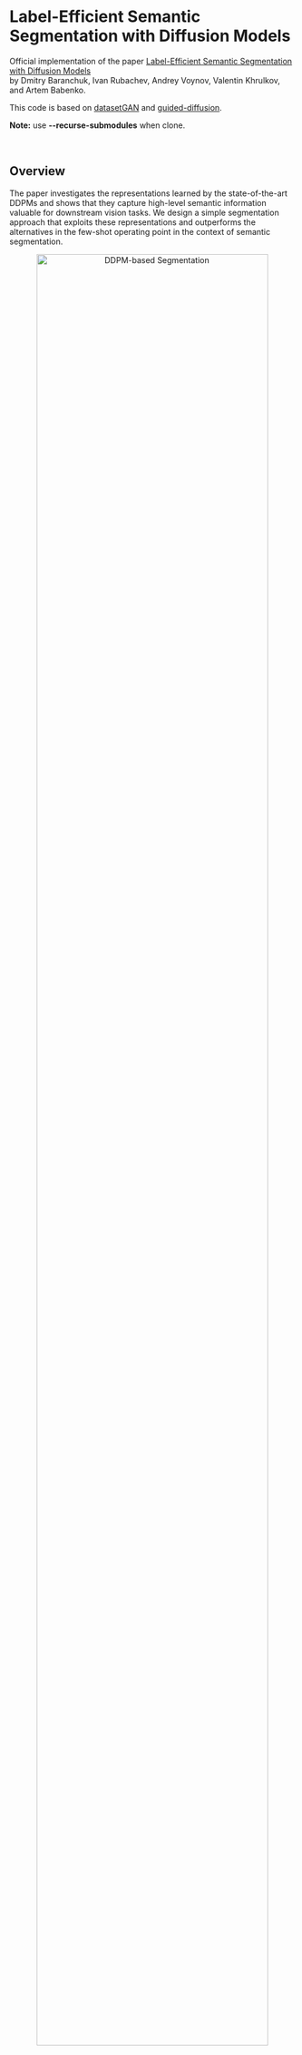 # Label-Efficient Semantic Segmentation with Diffusion Models

Official implementation of the paper [Label-Efficient Semantic Segmentation with Diffusion Models]()\
by Dmitry Baranchuk, Ivan Rubachev, Andrey Voynov, Valentin Khrulkov, and Artem Babenko.

This code is based on [datasetGAN](https://github.com/nv-tlabs/datasetGAN_release) and [guided-diffusion](https://github.com/openai/guided-diffusion). 

**Note:** use **--recurse-submodules** when clone.

&nbsp;
## Overview

The paper investigates the representations learned by the state-of-the-art DDPMs and shows that they capture high-level semantic information valuable for downstream vision tasks.
We design a simple segmentation approach that exploits these representations and outperforms the alternatives in the few-shot operating point in the context of semantic segmentation. 

<div align="center">
  <img width="90%" alt="DDPM-based Segmentation" src="https://storage.yandexcloud.net/yandex-research/ddpm-segmentation/figs/ddpm_seg_scheme.png">
</div>

&nbsp;
## Dependencies

* Python >= 3.7
* Packages: see `requirements.txt`


&nbsp;
## Datasets

The evaluation is performed on 6 collected datasets with a few annotated images in the training set:
Bedroom-18, FFHQ-34, Cat-15, Horse-21, CelebA-19 and ADE-Bedroom-30. The number corresponds to the number of semantic classes.

[datasets.tar.gz](https://storage.yandexcloud.net/yandex-research/ddpm-segmentation/datasets.tar.gz) (~47Mb)


&nbsp;
## DDPM

### Pretrained DDPMs

The models trained on LSUN are adopted from [guided-diffusion](https://github.com/openai/guided-diffusion).
FFHQ-256 is trained by ourselves using the same model parameters as for the LSUN models.

*LSUN-Bedroom:* [lsun_bedroom.pt](https://openaipublic.blob.core.windows.net/diffusion/jul-2021/lsun_bedroom.pt)\
*FFHQ-256:* [ffhq.pt](https://storage.yandexcloud.net/yandex-research/ddpm-segmentation/models/ddpm_checkpoints/ffhq.pt)\
*LSUN-Cat:* [lsun_cat.pt](https://openaipublic.blob.core.windows.net/diffusion/jul-2021/lsun_cat.pt)\
*LSUN-Horse:* [lsun_horse.pt](https://openaipublic.blob.core.windows.net/diffusion/jul-2021/lsun_horse.pt)

### Run 

1. Download the datasets:\
 &nbsp;&nbsp;```bash datasets/download_datasets.sh```
2. Download the DDPM checkpoint:\
 &nbsp;&nbsp; ```bash checkpoints/ddpm/download_checkpoint.sh <checkpoint_name>```
3. Check the paths in ```experiments/<dataset_name>/ddpm.json``` 
4. Run: ```bash scripts/ddpm/train_interpreter.sh <dataset_name>``` 

**Available checkpoint names:** lsun_bedroom, ffhq, lsun_cat, lsun_horse\
**Available dataset names:** bedroom_28, ffhq_34, cat_15, horse_21, celeba_19, ade_bedroom_30


### How to improve the performance

1. Set input_activations=true in ```experiments/<dataset_name>/ddpm.json```.\
   &nbsp;&nbsp; In this case, the feature dimension is 18432.
2. Tune diffusion steps and blocks for a particular task.


&nbsp;
## DatasetDDPM


### Synthetic datasets

To download DDPM-produced synthetic datasets (50000 samples, ~7Gb):\
```bash synthetic-datasets/gan/download_synthetic_dataset.sh <dataset_name>```

### Run | Option #1

1. Download the synthetic dataset:\
&nbsp;&nbsp; ```bash synthetic-datasets/ddpm/download_synthetic_dataset.sh <dataset_name>```
2. Check the paths in ```experiments/<dataset_name>/datasetDDPM.json``` 
3. Run: ```bash scripts/datasetDDPM/train_deeplab.sh <dataset_name>``` 

### Run | Option #2

1. Download the datasets:\
 &nbsp;&nbsp; ```bash datasets/download_datasets.sh```
2. Download the DDPM checkpoint:\
 &nbsp;&nbsp; ```bash checkpoints/ddpm/download_checkpoint.sh <checkpoint_name>```
3. Check the paths in ```experiments/<dataset_name>/datasetDDPM.json```
4. Train an interpreter on a few DDPM-produced annotated samples: 
   ```bash scripts/datasetDDPM/train_interpreter.sh <dataset_name>```
5. Generate a synthetic dataset: ```bash scripts/datasetDDPM/generate_dataset.sh <dataset_name>```\
   &nbsp;&nbsp; Please specify the hyperparameters in this script for the available resources.\
   &nbsp;&nbsp; On 8xA100 80Gb, it takes about 8 hours to generate 10000 samples.   

5. Run: ```bash scripts/datasetDDPM/train_deeplab.sh <dataset_name>```\
   &nbsp;&nbsp; One needs to specify the path to the generated data. See the comments in the script.

**Available checkpoint names:** lsun_bedroom, ffhq, lsun_cat, lsun_horse\
**Available dataset names:** bedroom_28, ffhq_34, cat_15, horse_21

&nbsp;
## SwAV

### Pretrained SwAVs

We pretrain SwAV models using the [official implementation](https://github.com/facebookresearch/swav) on the LSUN and FFHQ-256 datasets:

*LSUN-Bedroom:* [lsun_bedroom.pth](https://storage.yandexcloud.net/yandex-research/ddpm-segmentation/models/swav_checkpoints/lsun_bedroom.pth)\
*FFHQ-256:* [ffhq.pth](https://storage.yandexcloud.net/yandex-research/ddpm-segmentation/models/swav_checkpoints/ffhq.pth)\
*LSUN-Cat:* [lsun_cat.pth](https://storage.yandexcloud.net/yandex-research/ddpm-segmentation/models/swav_checkpoints/lsun_cat.pth)\
*LSUN-Horse:* [lsun_horse.pth](https://storage.yandexcloud.net/yandex-research/ddpm-segmentation/models/swav_checkpoints/lsun_horse.pth)

**Training setup**: 

*LSUN:* 200 epochs, 1000 prototypes, crop_sizes: [256, 256, 108, 108, 108, 108], batch size 1792.\
*FFHQ-256:* 400 epochs, 200 prototypes, crop_sizes: [224, 224, 96, 96, 96, 96], batch size 2048.

### Run 

1. Download the datasets:\
 &nbsp;&nbsp; ```bash datasets/download_datasets.sh```
2. Download the SwAV checkpoint:\
 &nbsp;&nbsp; ```bash checkpoints/swav/download_checkpoint.sh <checkpoint_name>```
3. Check the paths in ```experiments/<dataset_name>/swav.json``` 
4. Run: ```bash scripts/swav/train_interpreter.sh <dataset_name>``` 
   
**Available checkpoint names:** lsun_bedroom, ffhq, lsun_cat, lsun_horse\
**Available dataset names:** bedroom_28, ffhq_34, cat_15, horse_21, celeba_19, ade_bedroom_30


&nbsp;
## DatasetGAN

Opposed to the [official implementation](https://github.com/nv-tlabs/datasetGAN_release), more recent StyleGAN2(-ADA) models are used.

### Synthetic datasets 

To download GAN-produced synthetic datasets (50000 samples): 

```bash synthetic-datasets/gan/download_synthetic_dataset.sh <dataset_name>```

### Run

Since we almost fully adopt the [official implementation](https://github.com/nv-tlabs/datasetGAN_release), we don't provide our reimplementation here. 
However, one can still reproduce our results:

1. Download the synthetic dataset:\
 &nbsp;&nbsp;```bash synthetic-datasets/gan/download_synthetic_dataset.sh <dataset_name>```
2. Change the paths in ```experiments/<dataset_name>/datasetDDPM.json``` 
3. Change the paths and run: ```bash scripts/datasetDDPM/train_deeplab.sh <dataset_name>```

**Available dataset names:** bedroom_28, ffhq_34, cat_15, horse_21


&nbsp;
## Results

* Performance in terms of mean IoU:

| Method       | Bedroom-28 | FFHQ-34 	| Cat-15 | Horse-21  | CelebA-19 | ADE-Bedroom-30 |
|:------------- |:-------------- |:--------------- |:--------------- |:--------------- |:--------------- |:--------------- |
| ALAE   	| 20.0 ± 1.0     |  48.1 ± 1.3  	| -- 	| --          	| 49.7 ± 0.7 | 15.0 ± 0.5      |
| VDVAE  	| --         	| **57.3 ± 1.1**    | -- | --          	| 54.1 ± 1.0 | --          	|
| GAN Inversion  | 13.9 ± 0.6 	| 51.7 ± 0.8 	| 21.4 ± 1.7 	| 17.7 ± 0.4 | 51.5 ± 2.3 | 11.1 ± 0.2 |
| GAN Encoder  | 22.4 ± 1.6 	| 53.9 ± 1.3 	| 32.0 ± 1.8 	| 26.7 ± 0.7 | 53.9 ± 0.8 | 15.7 ± 0.3 |
| SwAV      	 | 41.0 ± 2.3 	| 54.7 ± 1.4 	| 44.1 ± 2.1 	| 51.7 ± 0.5 | 53.2 ± 1.0 | 30.3 ± 1.5 | 
| DatasetGAN	 | 31.3 ± 2.7 	| **57.0 ± 1.0** | 36.5 ± 2.3 	| 45.4 ± 1.4 | --	| --  | 
| DatasetDDPM  | **46.9 ± 2.8** |  56.0 ± 0.9    | 45.4 ± 2.8 	| 60.4 ± 1.2  | --	| --              |
| **DDPM**      	 | **46.1 ± 1.9** | **57.0 ± 1.4** | **52.3 ± 3.0** | **63.1 ± 0.9** | **57.0 ± 1.0** | **32.3 ± 1.5** |

&nbsp;

* Examples of segmentation masks predicted by the DDPM-based method:

<div>
  <img width="100%" alt="DDPM-based Segmentation" src="https://storage.yandexcloud.net/yandex-research/ddpm-segmentation/figs/examples.png">
</div>


&nbsp;
## Cite

```
@inproceedings{baranchuk2021label,
    title={Label-Efficient Semantic Segmentation with Diffusion Models},
    author={Dmitry Baranchuk, Ivan Rubachev, Andrey Voynov, Valentin Khrulkov, Artem Babenko},
    booktitle={arXiv},
    year={2021}
}
```